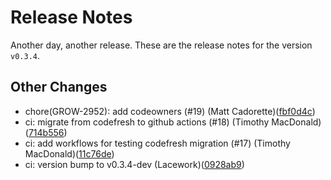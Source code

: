 # Release Notes
Another day, another release. These are the release notes for the version `v0.3.4`.

## Other Changes
* chore(GROW-2952): add codeowners (#19) (Matt Cadorette)([fbf0d4c](https://github.com/lacework/terraform-oci-iam-user/commit/fbf0d4c759a1466da89d510aa08c53ccfa9c6eb1))
* ci: migrate from codefresh to github actions (#18) (Timothy MacDonald)([714b556](https://github.com/lacework/terraform-oci-iam-user/commit/714b5567e526efd444512d49d990c97b7f8fbfb1))
* ci: add workflows for testing codefresh migration (#17) (Timothy MacDonald)([11c76de](https://github.com/lacework/terraform-oci-iam-user/commit/11c76de4edd40096406b59d4f907846221462246))
* ci: version bump to v0.3.4-dev (Lacework)([0928ab9](https://github.com/lacework/terraform-oci-iam-user/commit/0928ab90f06a3edaf38a9d37dab23ab78e477884))
